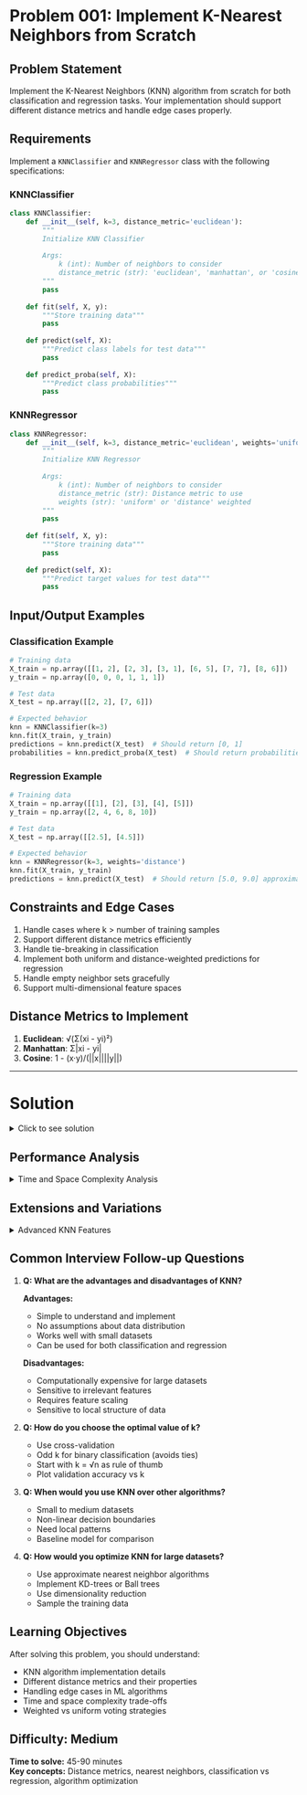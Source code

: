 # Problem 001: Implement K-Nearest Neighbors from Scratch

## Problem Statement

Implement the K-Nearest Neighbors (KNN) algorithm from scratch for both classification and regression tasks. Your implementation should support different distance metrics and handle edge cases properly.

## Requirements

Implement a `KNNClassifier` and `KNNRegressor` class with the following specifications:

### KNNClassifier
```python
class KNNClassifier:
    def __init__(self, k=3, distance_metric='euclidean'):
        """
        Initialize KNN Classifier
        
        Args:
            k (int): Number of neighbors to consider
            distance_metric (str): 'euclidean', 'manhattan', or 'cosine'
        """
        pass
    
    def fit(self, X, y):
        """Store training data"""
        pass
    
    def predict(self, X):
        """Predict class labels for test data"""
        pass
    
    def predict_proba(self, X):
        """Predict class probabilities"""
        pass
```

### KNNRegressor
```python
class KNNRegressor:
    def __init__(self, k=3, distance_metric='euclidean', weights='uniform'):
        """
        Initialize KNN Regressor
        
        Args:
            k (int): Number of neighbors to consider
            distance_metric (str): Distance metric to use
            weights (str): 'uniform' or 'distance' weighted
        """
        pass
    
    def fit(self, X, y):
        """Store training data"""
        pass
    
    def predict(self, X):
        """Predict target values for test data"""
        pass
```

## Input/Output Examples

### Classification Example
```python
# Training data
X_train = np.array([[1, 2], [2, 3], [3, 1], [6, 5], [7, 7], [8, 6]])
y_train = np.array([0, 0, 0, 1, 1, 1])

# Test data
X_test = np.array([[2, 2], [7, 6]])

# Expected behavior
knn = KNNClassifier(k=3)
knn.fit(X_train, y_train)
predictions = knn.predict(X_test)  # Should return [0, 1]
probabilities = knn.predict_proba(X_test)  # Should return probabilities
```

### Regression Example
```python
# Training data
X_train = np.array([[1], [2], [3], [4], [5]])
y_train = np.array([2, 4, 6, 8, 10])

# Test data
X_test = np.array([[2.5], [4.5]])

# Expected behavior
knn = KNNRegressor(k=3, weights='distance')
knn.fit(X_train, y_train)
predictions = knn.predict(X_test)  # Should return [5.0, 9.0] approximately
```

## Constraints and Edge Cases

1. Handle cases where k > number of training samples
2. Support different distance metrics efficiently
3. Handle tie-breaking in classification
4. Implement both uniform and distance-weighted predictions for regression
5. Handle empty neighbor sets gracefully
6. Support multi-dimensional feature spaces

## Distance Metrics to Implement

1. **Euclidean**: √(Σ(xi - yi)²)
2. **Manhattan**: Σ|xi - yi|
3. **Cosine**: 1 - (x·y)/(||x||||y||)

---

# Solution

<details>
<summary>Click to see solution</summary>

```python
import numpy as np
from collections import Counter
from scipy.spatial.distance import cdist

class KNNBase:
    """Base class for KNN implementations"""
    
    def __init__(self, k=3, distance_metric='euclidean'):
        self.k = k
        self.distance_metric = distance_metric
        self.X_train = None
        self.y_train = None
    
    def _calculate_distances(self, X_test):
        """Calculate distances between test and training points"""
        if self.distance_metric == 'euclidean':
            return cdist(X_test, self.X_train, metric='euclidean')
        elif self.distance_metric == 'manhattan':
            return cdist(X_test, self.X_train, metric='manhattan')
        elif self.distance_metric == 'cosine':
            return cdist(X_test, self.X_train, metric='cosine')
        else:
            raise ValueError(f"Unsupported distance metric: {self.distance_metric}")
    
    def _get_neighbors(self, distances, k):
        """Get k nearest neighbors for each test point"""
        # Handle case where k > number of training samples
        effective_k = min(k, len(self.X_train))
        
        # Get indices of k nearest neighbors
        neighbor_indices = np.argsort(distances, axis=1)[:, :effective_k]
        
        # Get corresponding distances
        neighbor_distances = np.array([
            distances[i, neighbor_indices[i]] 
            for i in range(len(distances))
        ])
        
        return neighbor_indices, neighbor_distances
    
    def fit(self, X, y):
        """Store training data"""
        self.X_train = np.array(X)
        self.y_train = np.array(y)
        return self

class KNNClassifier(KNNBase):
    """K-Nearest Neighbors Classifier"""
    
    def __init__(self, k=3, distance_metric='euclidean'):
        super().__init__(k, distance_metric)
        self.classes_ = None
    
    def fit(self, X, y):
        """Store training data and extract unique classes"""
        super().fit(X, y)
        self.classes_ = np.unique(y)
        return self
    
    def predict(self, X):
        """Predict class labels for test data"""
        if self.X_train is None:
            raise ValueError("Model has not been fitted yet.")
        
        X_test = np.array(X)
        
        # Calculate distances
        distances = self._calculate_distances(X_test)
        
        # Get neighbors
        neighbor_indices, _ = self._get_neighbors(distances, self.k)
        
        predictions = []
        
        for neighbors in neighbor_indices:
            # Get neighbor labels
            neighbor_labels = self.y_train[neighbors]
            
            # Vote for most common class (handle ties by taking first)
            vote_counts = Counter(neighbor_labels)
            predicted_class = vote_counts.most_common(1)[0][0]
            predictions.append(predicted_class)
        
        return np.array(predictions)
    
    def predict_proba(self, X):
        """Predict class probabilities"""
        if self.X_train is None:
            raise ValueError("Model has not been fitted yet.")
        
        X_test = np.array(X)
        
        # Calculate distances
        distances = self._calculate_distances(X_test)
        
        # Get neighbors
        neighbor_indices, _ = self._get_neighbors(distances, self.k)
        
        probabilities = []
        
        for neighbors in neighbor_indices:
            # Get neighbor labels
            neighbor_labels = self.y_train[neighbors]
            
            # Calculate probabilities for each class
            class_probs = {}
            for class_label in self.classes_:
                class_probs[class_label] = np.sum(neighbor_labels == class_label) / len(neighbors)
            
            # Convert to ordered probability array
            prob_array = [class_probs[class_label] for class_label in self.classes_]
            probabilities.append(prob_array)
        
        return np.array(probabilities)

class KNNRegressor(KNNBase):
    """K-Nearest Neighbors Regressor"""
    
    def __init__(self, k=3, distance_metric='euclidean', weights='uniform'):
        super().__init__(k, distance_metric)
        self.weights = weights
    
    def predict(self, X):
        """Predict target values for test data"""
        if self.X_train is None:
            raise ValueError("Model has not been fitted yet.")
        
        X_test = np.array(X)
        
        # Calculate distances
        distances = self._calculate_distances(X_test)
        
        # Get neighbors
        neighbor_indices, neighbor_distances = self._get_neighbors(distances, self.k)
        
        predictions = []
        
        for i, neighbors in enumerate(neighbor_indices):
            # Get neighbor target values
            neighbor_values = self.y_train[neighbors]
            
            if self.weights == 'uniform':
                # Simple average
                prediction = np.mean(neighbor_values)
            elif self.weights == 'distance':
                # Distance-weighted average
                distances_to_neighbors = neighbor_distances[i]
                
                # Handle case where distance is 0 (exact match)
                if np.any(distances_to_neighbors == 0):
                    # If any neighbor has distance 0, use only those neighbors
                    zero_distance_mask = distances_to_neighbors == 0
                    prediction = np.mean(neighbor_values[zero_distance_mask])
                else:
                    # Weight by inverse distance
                    weights = 1.0 / distances_to_neighbors
                    weights /= np.sum(weights)  # Normalize weights
                    prediction = np.sum(weights * neighbor_values)
            else:
                raise ValueError(f"Unsupported weight type: {self.weights}")
            
            predictions.append(prediction)
        
        return np.array(predictions)

# Alternative implementation without scipy (from scratch)
class KNNFromScratch:
    """Complete KNN implementation without external distance libraries"""
    
    @staticmethod
    def euclidean_distance(x1, x2):
        """Calculate Euclidean distance between two points"""
        return np.sqrt(np.sum((x1 - x2) ** 2))
    
    @staticmethod
    def manhattan_distance(x1, x2):
        """Calculate Manhattan distance between two points"""
        return np.sum(np.abs(x1 - x2))
    
    @staticmethod
    def cosine_distance(x1, x2):
        """Calculate Cosine distance between two points"""
        dot_product = np.dot(x1, x2)
        norm_x1 = np.linalg.norm(x1)
        norm_x2 = np.linalg.norm(x2)
        
        if norm_x1 == 0 or norm_x2 == 0:
            return 1.0  # Maximum distance for zero vectors
        
        cosine_similarity = dot_product / (norm_x1 * norm_x2)
        return 1 - cosine_similarity
    
    def __init__(self, k=3, distance_metric='euclidean'):
        self.k = k
        self.distance_metric = distance_metric
        self.distance_functions = {
            'euclidean': self.euclidean_distance,
            'manhattan': self.manhattan_distance,
            'cosine': self.cosine_distance
        }
        self.X_train = None
        self.y_train = None
    
    def fit(self, X, y):
        self.X_train = np.array(X)
        self.y_train = np.array(y)
        return self
    
    def _calculate_distances(self, x_test):
        """Calculate distances from a test point to all training points"""
        distances = []
        distance_func = self.distance_functions[self.distance_metric]
        
        for x_train in self.X_train:
            distance = distance_func(x_test, x_train)
            distances.append(distance)
        
        return np.array(distances)
    
    def predict_single(self, x_test):
        """Predict for a single test point"""
        distances = self._calculate_distances(x_test)
        
        # Get k nearest neighbors
        k_nearest_indices = np.argsort(distances)[:self.k]
        k_nearest_labels = self.y_train[k_nearest_indices]
        
        # For classification: return most common label
        # For regression: return mean (implement as needed)
        if len(np.unique(self.y_train)) < len(self.y_train) // 2:  # Likely classification
            return Counter(k_nearest_labels).most_common(1)[0][0]
        else:  # Likely regression
            return np.mean(k_nearest_labels)
    
    def predict(self, X):
        predictions = [self.predict_single(x) for x in X]
        return np.array(predictions)

# Test functions
def test_knn_classifier():
    """Test KNN Classifier"""
    print("Testing KNN Classifier...")
    
    # Create sample data
    X_train = np.array([[1, 2], [2, 3], [3, 1], [6, 5], [7, 7], [8, 6]])
    y_train = np.array([0, 0, 0, 1, 1, 1])
    X_test = np.array([[2, 2], [7, 6]])
    
    # Test classifier
    knn = KNNClassifier(k=3)
    knn.fit(X_train, y_train)
    
    predictions = knn.predict(X_test)
    probabilities = knn.predict_proba(X_test)
    
    print(f"Predictions: {predictions}")
    print(f"Probabilities:\n{probabilities}")
    
    return predictions, probabilities

def test_knn_regressor():
    """Test KNN Regressor"""
    print("\nTesting KNN Regressor...")
    
    # Create sample data
    X_train = np.array([[1], [2], [3], [4], [5]])
    y_train = np.array([2, 4, 6, 8, 10])
    X_test = np.array([[2.5], [4.5]])
    
    # Test uniform weights
    knn_uniform = KNNRegressor(k=3, weights='uniform')
    knn_uniform.fit(X_train, y_train)
    predictions_uniform = knn_uniform.predict(X_test)
    
    # Test distance weights
    knn_distance = KNNRegressor(k=3, weights='distance')
    knn_distance.fit(X_train, y_train)
    predictions_distance = knn_distance.predict(X_test)
    
    print(f"Uniform weights predictions: {predictions_uniform}")
    print(f"Distance weights predictions: {predictions_distance}")
    
    return predictions_uniform, predictions_distance

if __name__ == "__main__":
    test_knn_classifier()
    test_knn_regressor()
```

</details>

## Performance Analysis

<details>
<summary>Time and Space Complexity Analysis</summary>

### Time Complexity:
- **Training (fit)**: O(1) - just storing the data
- **Prediction**: O(n * m * d) where:
  - n = number of test samples
  - m = number of training samples  
  - d = number of features (for distance calculation)
- **Overall**: O(n * m * d + n * m * log(m)) including sorting for k-nearest

### Space Complexity:
- **Training data storage**: O(m * d)
- **Distance matrix**: O(n * m)
- **Overall**: O(m * d + n * m)

### Optimization Techniques:
1. **KD-Trees** for faster nearest neighbor search: O(log m) per query
2. **Ball Trees** for high-dimensional spaces
3. **LSH (Locality Sensitive Hashing)** for approximate neighbors
4. **Approximate methods** for very large datasets

</details>

## Extensions and Variations

<details>
<summary>Advanced KNN Features</summary>

```python
class AdvancedKNN:
    """KNN with additional features"""
    
    def __init__(self, k=3, distance_metric='euclidean', 
                 algorithm='brute', leaf_size=30):
        self.k = k
        self.distance_metric = distance_metric
        self.algorithm = algorithm  # 'brute', 'kd_tree', 'ball_tree'
        self.leaf_size = leaf_size
    
    def fit_with_validation(self, X, y, X_val, y_val):
        """Fit with automatic k selection using validation set"""
        best_k = 1
        best_score = 0
        
        for k in range(1, min(21, len(X))):
            temp_knn = KNNClassifier(k=k, distance_metric=self.distance_metric)
            temp_knn.fit(X, y)
            
            val_predictions = temp_knn.predict(X_val)
            accuracy = np.mean(val_predictions == y_val)
            
            if accuracy > best_score:
                best_score = accuracy
                best_k = k
        
        self.k = best_k
        return self.fit(X, y)
    
    def feature_importance(self, X, y, n_iterations=10):
        """Calculate feature importance using permutation"""
        baseline_score = self._cross_validate_score(X, y)
        importance_scores = []
        
        for feature_idx in range(X.shape[1]):
            scores = []
            
            for _ in range(n_iterations):
                X_permuted = X.copy()
                np.random.shuffle(X_permuted[:, feature_idx])
                
                permuted_score = self._cross_validate_score(X_permuted, y)
                importance = baseline_score - permuted_score
                scores.append(importance)
            
            importance_scores.append(np.mean(scores))
        
        return np.array(importance_scores)
```

</details>

## Common Interview Follow-up Questions

1. **Q: What are the advantages and disadvantages of KNN?**
   
   **Advantages:**
   - Simple to understand and implement
   - No assumptions about data distribution
   - Works well with small datasets
   - Can be used for both classification and regression
   
   **Disadvantages:**
   - Computationally expensive for large datasets
   - Sensitive to irrelevant features
   - Requires feature scaling
   - Sensitive to local structure of data

2. **Q: How do you choose the optimal value of k?**
   - Use cross-validation
   - Odd k for binary classification (avoids ties)
   - Start with k = √n as rule of thumb
   - Plot validation accuracy vs k

3. **Q: When would you use KNN over other algorithms?**
   - Small to medium datasets
   - Non-linear decision boundaries
   - Need local patterns
   - Baseline model for comparison

4. **Q: How would you optimize KNN for large datasets?**
   - Use approximate nearest neighbor algorithms
   - Implement KD-trees or Ball trees
   - Use dimensionality reduction
   - Sample the training data

## Learning Objectives

After solving this problem, you should understand:
- KNN algorithm implementation details
- Different distance metrics and their properties
- Handling edge cases in ML algorithms
- Time and space complexity trade-offs
- Weighted vs uniform voting strategies

## Difficulty: Medium
**Time to solve:** 45-90 minutes  
**Key concepts:** Distance metrics, nearest neighbors, classification vs regression, algorithm optimization
